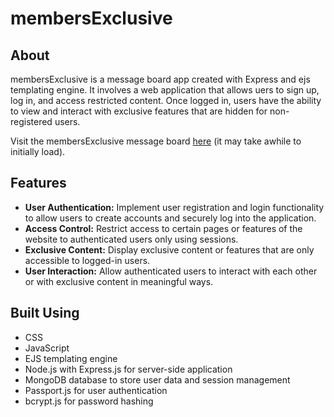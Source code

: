 # membersExclusive

## About
membersExclusive is a message board app created with Express and ejs templating engine. It involves a web application that allows uers to sign up, log in, and access restricted content. Once logged in, users have the ability to view and interact with exclusive features that are hidden for non-registered users.

Visit the membersExclusive message board [here](https://hjc-members-exclusive.fly.dev) (it may take awhile to initially load).

## Features
- **User Authentication:** Implement user registration and login functionality to allow users to create accounts and securely log into the application.
- **Access Control:** Restrict access to certain pages or features of the website to authenticated users only using sessions.
- **Exclusive Content:** Display exclusive content or features that are only accessible to logged-in users.
- **User Interaction:** Allow authenticated users to interact with each other or with exclusive content in meaningful ways.

## Built Using
- CSS
- JavaScript
- EJS templating engine
- Node.js with Express.js for server-side application
- MongoDB database to store user data and session management
- Passport.js for user authentication
- bcrypt.js for password hashing